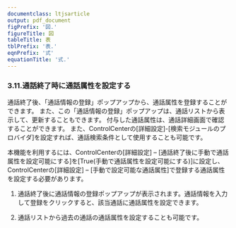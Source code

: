 ```yaml
---
documentclass: ltjsarticle
output: pdf_document
figPrefix: '図.'
figureTitle: 図
tableTitle: 表
tblPrefix: '表.'
eqnPrefix: '式'
equationTitle: '式.'
---
```


### 3.11.通話終了時に通話属性を設定する
通話終了後、「通話情報の登録」ポップアップから、通話属性を登録することができます。
また、この「通話情報の登録」ポップアップは、通話リストから表示して、更新することもできます。
付与した通話属性は、通話詳細画面で確認することができます。
また、ControlCenterの[詳細設定]-[検索モジュールのプロバイダ]を設定すれば、通話検索条件として使用することも可能です。


本機能を利用するには、ControlCenterの[詳細設定] – [通話終了後に手動で通話属性を設定可能にする]を[True(手動で通話属性を設定可能にする)]に設定し、ControlCenterの[詳細設定] – [手動で設定可能な通話属性]で登録する通話属性を設定する必要があります。

1.	通話終了後に通話情報の登録ポップアップが表示されます。通話情報を入力して登録をクリックすると、該当通話に通話属性を設定できます。


2.	通話リストから過去の通話の通話属性を設定することも可能です。
